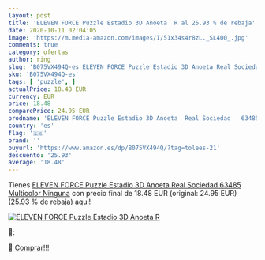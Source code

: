 ```yaml
---
layout: post
title: 'ELEVEN FORCE Puzzle Estadio 3D Anoeta  R al 25.93 % de rebaja'
date: 2020-10-11 02:04:05
image: 'https://m.media-amazon.com/images/I/51x34s4r8zL._SL400_.jpg'
comments: true
category: ofertas
author: ring
slug: 'B075VX494Q-es ELEVEN FORCE Puzzle Estadio 3D Anoeta Real Sociedad 63485...'
sku: 'B075VX494Q-es'
tags: [ 'puzzle', ]
actualPrice: 18.48 EUR
currency: EUR
price: 18.48
comparePrice: 24.95 EUR
prodname: 'ELEVEN FORCE Puzzle Estadio 3D Anoeta  Real Sociedad   63485   Multicolor  Ninguna'
country: 'es'
flag: '🇪🇸'
brand: ''
buyurl: 'https://www.amazon.es/dp/B075VX494Q/?tag=tolees-21'
descuento: '25.93'
average: '18.48'
---
```


Tienes [ELEVEN FORCE Puzzle Estadio 3D Anoeta  Real Sociedad   63485   Multicolor  Ninguna](https://www.amazon.es/dp/B075VX494Q/?tag=tolees-21) con precio final de  18.48 EUR (original: 24.95 EUR) (25.93 %  de rebaja) aqui!

[![ELEVEN FORCE Puzzle Estadio 3D Anoeta  R](https://m.media-amazon.com/images/I/51x34s4r8zL._SL400_.jpg)](https://www.amazon.es/dp/B075VX494Q/?tag=tolees-21)

🔎:


[🛒 Comprar!!!](https://www.amazon.es/dp/B075VX494Q/?tag=tolees-21)
